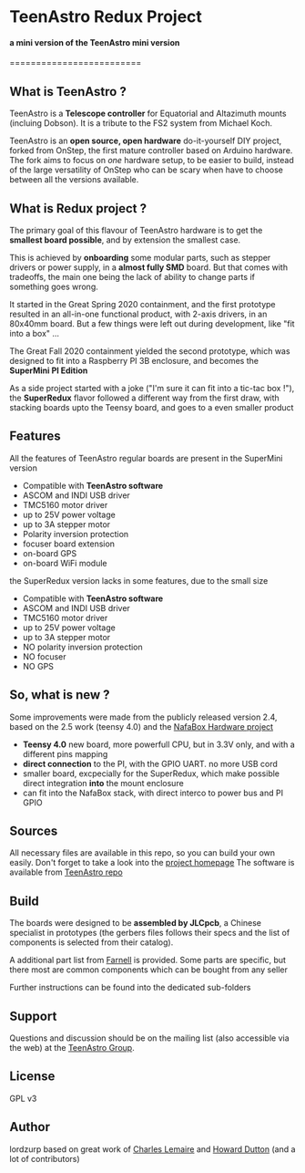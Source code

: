 # TeenAstro Redux Project
#### a mini version of the TeenAstro mini version
=========================

## What is TeenAstro ?
TeenAstro is a **Telescope controller** for Equatorial and Altazimuth mounts (incluing Dobson).
It is a tribute to the FS2 system from Michael Koch.

TeenAstro is an **open source, open hardware** do-it-yourself DIY project, forked from OnStep, the first mature controller based on Arduino hardware. The fork aims to focus on *one* hardware setup, to be easier to build, instead of the large versatility of OnStep who can be scary when have to  choose between all the versions available.

## What is Redux project ?
The primary goal of this flavour of TeenAstro hardware is to get the **smallest board possible**, and by extension the smallest case.

This is achieved by **onboarding** some modular parts, such as stepper drivers or power supply, in a **almost fully SMD** board. But that comes with tradeoffs, the main one being the lack of ability to change parts if something goes wrong.

It started in the Great Spring 2020 containment, and the first prototype resulted in an all-in-one functional product, with 2-axis drivers, in an 80x40mm board. But a few things were left out during development, like "fit into a box" ...

The Great Fall 2020 containment yielded the second prototype, which was designed to fit into a Raspberry PI 3B enclosure, and becomes the **SuperMini PI Edition**

As a side project started with a joke ("I'm sure it can fit into a tic-tac box !"), the **SuperRedux** flavor followed a different way from the first draw, with stacking boards upto the Teensy board, and goes to a even smaller product

## Features
All the features of TeenAstro regular boards are present in the SuperMini version

* Compatible with **TeenAstro software**
* ASCOM and INDI USB driver
* TMC5160 motor driver
* up to 25V power voltage
* up to 3A stepper motor
* Polarity inversion protection
* focuser board extension
* on-board GPS
* on-board WiFi module

the SuperRedux version lacks in some features, due to the small size

* Compatible with **TeenAstro software**
* ASCOM and INDI USB driver
* TMC5160 motor driver
* up to 25V power voltage
* up to 3A stepper motor
* NO polarity inversion protection
* NO focuser
* NO GPS

## So, what is new ?
Some improvements were made from the publicly released version 2.4, based on the 2.5 work (teensy 4.0) and the [NafaBox Hardware project](https://github.com/dragonlost/NAFABox-hardware)

* **Teensy 4.0** new board, more powerfull CPU, but in 3.3V only, and with a different pins mapping
* **direct connection** to the PI, with the GPIO UART. no more USB cord
* smaller board, excpecially for the SuperRedux, which make possible direct integration **into** the mount enclosure
* can fit into the NafaBox stack, with direct interco to power bus and PI GPIO

## Sources
All necessary files are available in this repo, so you can build your own easily. Don't forget to take a look into the [project homepage](https://groups.io/g/TeenAstro/wiki/Home)
The software is available from [TeenAstro repo](https://github.com/charleslemaire0/TeenAstro)

## Build
The boards were designed to be **assembled by JLCpcb**, a Chinese specialist in prototypes (the gerbers files follows their specs and the list of components is selected from their catalog).

A additional part list from [Farnell](https://fr.farnell.com) is provided.
Some parts are specific, but there most are common components which can be bought from any seller

Further instructions can be found into the dedicated sub-folders



## Support
Questions and discussion should be on the mailing list (also accessible via the
web) at the [TeenAstro Group](https://groups.io/g/TeenAstro/topics).

## License
GPL v3

## Author
lordzurp
based on great work of [Charles Lemaire](https://github.com/charleslemaire0/TeenAstro) and [Howard Dutton](http://www.stellarjourney.com) (and a lot of contributors)